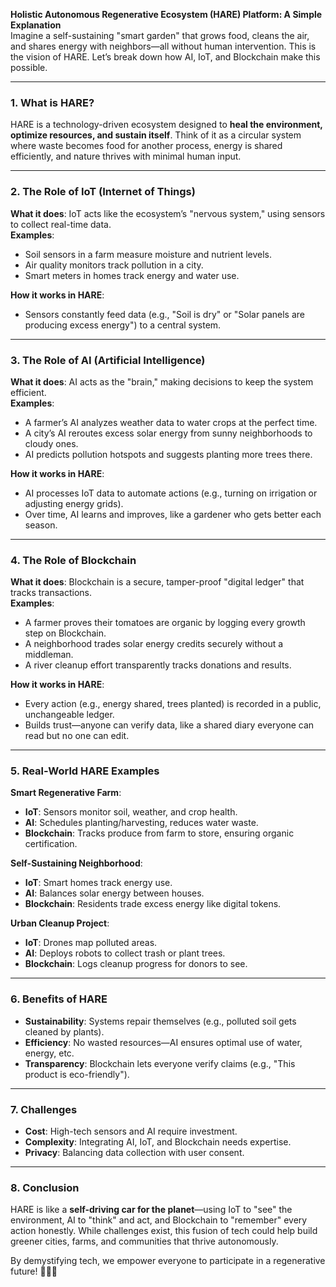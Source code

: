 **Holistic Autonomous Regenerative Ecosystem (HARE) Platform: A Simple Explanation**  
Imagine a self-sustaining "smart garden" that grows food, cleans the air, and shares energy with neighbors—all without human intervention. This is the vision of HARE. Let’s break down how AI, IoT, and Blockchain make this possible.

---

### **1. What is HARE?**

HARE is a technology-driven ecosystem designed to **heal the environment, optimize resources, and sustain itself**. Think of it as a circular system where waste becomes food for another process, energy is shared efficiently, and nature thrives with minimal human input.

---

### **2. The Role of IoT (Internet of Things)**

**What it does**: IoT acts like the ecosystem’s "nervous system," using sensors to collect real-time data.  
**Examples**:

- Soil sensors in a farm measure moisture and nutrient levels.
- Air quality monitors track pollution in a city.
- Smart meters in homes track energy and water use.

**How it works in HARE**:

- Sensors constantly feed data (e.g., "Soil is dry" or "Solar panels are producing excess energy") to a central system.

---

### **3. The Role of AI (Artificial Intelligence)**

**What it does**: AI acts as the "brain," making decisions to keep the system efficient.  
**Examples**:

- A farmer’s AI analyzes weather data to water crops at the perfect time.
- A city’s AI reroutes excess solar energy from sunny neighborhoods to cloudy ones.
- AI predicts pollution hotspots and suggests planting more trees there.

**How it works in HARE**:

- AI processes IoT data to automate actions (e.g., turning on irrigation or adjusting energy grids).
- Over time, AI learns and improves, like a gardener who gets better each season.

---

### **4. The Role of Blockchain**

**What it does**: Blockchain is a secure, tamper-proof "digital ledger" that tracks transactions.  
**Examples**:

- A farmer proves their tomatoes are organic by logging every growth step on Blockchain.
- A neighborhood trades solar energy credits securely without a middleman.
- A river cleanup effort transparently tracks donations and results.

**How it works in HARE**:

- Every action (e.g., energy shared, trees planted) is recorded in a public, unchangeable ledger.
- Builds trust—anyone can verify data, like a shared diary everyone can read but no one can edit.

---

### **5. Real-World HARE Examples**

**Smart Regenerative Farm**:

- **IoT**: Sensors monitor soil, weather, and crop health.
- **AI**: Schedules planting/harvesting, reduces water waste.
- **Blockchain**: Tracks produce from farm to store, ensuring organic certification.

**Self-Sustaining Neighborhood**:

- **IoT**: Smart homes track energy use.
- **AI**: Balances solar energy between houses.
- **Blockchain**: Residents trade excess energy like digital tokens.

**Urban Cleanup Project**:

- **IoT**: Drones map polluted areas.
- **AI**: Deploys robots to collect trash or plant trees.
- **Blockchain**: Logs cleanup progress for donors to see.

---

### **6. Benefits of HARE**

- **Sustainability**: Systems repair themselves (e.g., polluted soil gets cleaned by plants).
- **Efficiency**: No wasted resources—AI ensures optimal use of water, energy, etc.
- **Transparency**: Blockchain lets everyone verify claims (e.g., "This product is eco-friendly").

---

### **7. Challenges**

- **Cost**: High-tech sensors and AI require investment.
- **Complexity**: Integrating AI, IoT, and Blockchain needs expertise.
- **Privacy**: Balancing data collection with user consent.

---

### **8. Conclusion**

HARE is like a **self-driving car for the planet**—using IoT to "see" the environment, AI to "think" and act, and Blockchain to "remember" every action honestly. While challenges exist, this fusion of tech could help build greener cities, farms, and communities that thrive autonomously.

By demystifying tech, we empower everyone to participate in a regenerative future! 🌱🔗🤖
